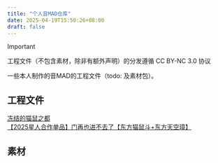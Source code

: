 ```yaml
---
title: "个人音MAD仓库"
date: 2025-04-19T15:50:26+08:00
draft: false
---
```


> [!IMPORTANT]
> 工程文件（不包含素材，除非有额外声明）的分发遵循 CC BY-NC 3.0 协议

一些本人制作的音MAD的工程文件（todo: 及素材包）。

## 工程文件

[冻结的猫鼠之都](bv1uf421d7jr/)  
[【2025星人合作单品】门再也进不去了【东方猫鼠斗+东方天空璋】](bv1ekthz3est/)

## 素材

